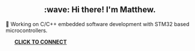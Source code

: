 <h2 style="text-align: center;">:wave: Hi there! I'm Matthew.</h2>

🌱  Working on C/C++ embedded software development with STM32 based microcontrollers.

&nbsp;&nbsp;&nbsp;&nbsp;&nbsp;&nbsp;**[CLICK TO CONNECT](https://www.linkedin.com/in/matthew-flynn-a8080325a)**

<!--
**mpflynnx/mpflynnx** is a ✨ _special_ ✨ repository because its `README.md` (this file) appears on your GitHub profile.

Here are some ideas to get you started:

- 🔭 I’m currently working on ...
- 🌱 I’m currently learning ...
- 👯 I’m looking to collaborate on ...
- 🤔 I’m looking for help with ...
- 💬 Ask me about ...
- 📫 How to reach me: ...
- 😄 Pronouns: ...
- ⚡ Fun fact: ...
-->
